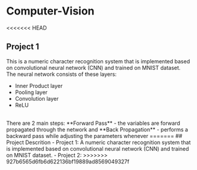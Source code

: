 # Computer-Vision

<<<<<<< HEAD
## Project 1
This is a numeric character recognition system that is implemented based on convolutional neural network (CNN) and trained on MNIST dataset. 
<br>
The neural network consists of these layers:
 - Inner Product layer
 - Pooling layer
 - Convolution layer
 - ReLU
</br>
There are 2 main steps: **Forward Pass** - the variables are forward propagated through the network and **Back Propagation** - performs a backward pass while adjusting the parameters whenever 
=======
## Project Descrition
- Project 1: A numeric character recognition system that is implemented based on convolutional neural network (CNN) and trained on MNIST dataset. 
- Project 2: 
>>>>>>> 927b6565d6fb6d622136bf19889ad8569049327f
